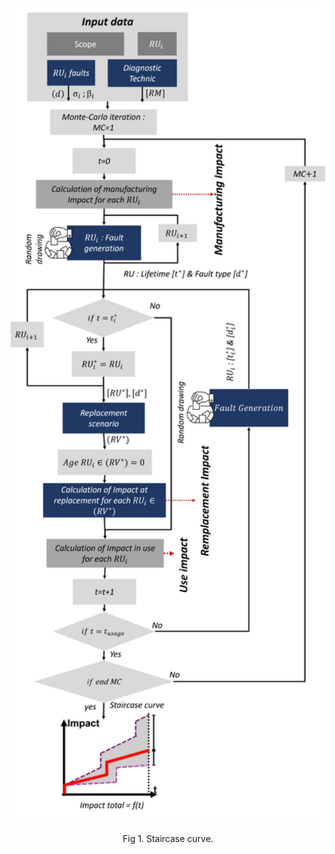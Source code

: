  <div align="center">
    <img src="../images/Algorithm.png" alt="Staircase Curve" width="600"/>
    <p>Fig 1. Staircase curve.</p>
</div> 
